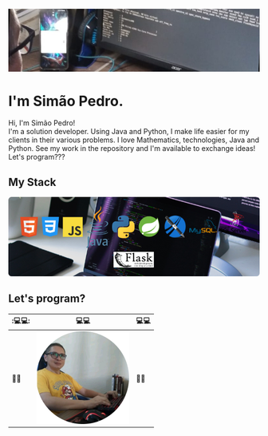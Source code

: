 ![Simão Pedro Mendes Gabriel](/img/img-background.jpg)

# I'm Simão Pedro.

<p>
  Hi, I'm Simão Pedro!<br>
  I'm a solution developer. Using Java and Python, I make life easier for my clients in their various problems.
  I love Mathematics, technologies, Java and Python. See my work in the repository and I'm available to exchange ideas!<br>
  Let's program???
</p>

## My Stack

![My Tools](/img/img-my-stack.png)

## Let's program?

| ::computer::computer::     | :computer::computer:                        | :computer::computer:       |
| -------------------------- | ------------------------------------------- | -------------------------- |
| :floppy_disk::floppy_disk: | ![Let's program](/img/img-simao-avatar.png) | :floppy_disk::floppy_disk: |

